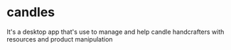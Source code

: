 # candles
It's a desktop app that's use to manage  and help candle handcrafters with resources and product manipulation
